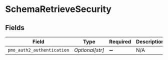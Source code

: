 # SchemaRetrieveSecurity


## Fields

| Field                      | Type                       | Required                   | Description                | Example                    |
| -------------------------- | -------------------------- | -------------------------- | -------------------------- | -------------------------- |
| `pmo_auth2_authentication` | *Optional[str]*            | :heavy_minus_sign:         | N/A                        |                            |